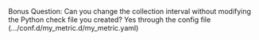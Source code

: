 Bonus Question: Can you change the collection interval without modifying the Python check file you created? Yes through the config file (…/conf.d/my_metric.d/my_metric.yaml)
